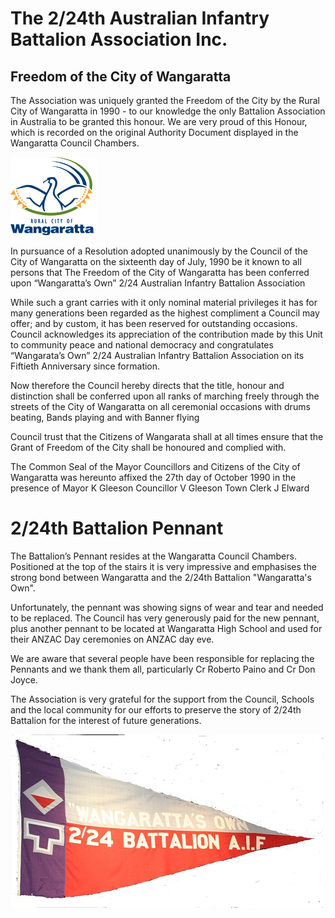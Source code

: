 
# The 2/24th Australian Infantry Battalion Association Inc.


## Freedom of the City of Wangaratta

The Association was uniquely granted the Freedom of the City by the Rural City of Wangaratta in 1990 - to our knowledge the only Battalion Association in Australia to be granted this honour. We are very proud of this Honour, which is recorded on the original Authority Document displayed in the Wangaratta Council Chambers.

![Freedom of the city](images/freedom.gif)



In pursuance of a Resolution adopted unanimously by the Council of the City of Wangaratta on the sixteenth day of July, 1990 be it known to all persons that The Freedom of the City of Wangaratta has been conferred upon &ldquo;Wangaratta&rsquo;s Own&rdquo; 2/24 Australian Infantry Battalion Association

While such a grant carries with it only nominal material privileges it has for many generations been regarded as the highest compliment a Council may offer; and by custom, it has been reserved for outstanding occasions.  Council acknowledges its appreciation of the contribution made by this Unit to community peace and national democracy and congratulates &ldquo;Wangarata&rsquo;s Own&rdquo; 2/24 Australian Infantry Battalion Association on its Fiftieth Anniversary since
formation.

Now therefore the Council hereby directs that the title, honour and distinction shall be conferred upon all ranks of marching freely through the streets of the City of Wangaratta on all ceremonial occasions with drums beating, Bands playing and with Banner flying

Council trust that the Citizens of Wangarata shall at all times ensure that the Grant of Freedom of the City shall be honoured and complied with.

The Common Seal of the Mayor Councillors and Citizens of the City of Wangaratta was hereunto affixed the 27th day of October 1990 in the presence of
Mayor K Gleeson
Councillor V Gleeson
Town Clerk J Elward



# 2/24th Battalion Pennant

The Battalion&rsquo;s Pennant resides at the
Wangaratta Council Chambers. Positioned at the top of the stairs it is
very impressive and emphasises the strong bond between Wangaratta and
the 2/24th Battalion "Wangaratta's Own".

Unfortunately, the pennant was showing signs of wear and tear and
needed to be replaced. The Council has very generously paid for the new
pennant, plus another pennant to be located at Wangaratta High School
and used for their ANZAC Day ceremonies on ANZAC day eve.

We are aware that several people have been responsible for replacing
the Pennants and we thank them all, particularly Cr Roberto Paino and
Cr Don Joyce.

The Association is very grateful for the support from the Council,
Schools and the local community for our efforts to preserve the story
of 2/24th Battalion for the interest of future generations.

![Pennant of the 2/24th](images/pennant.jpg)

